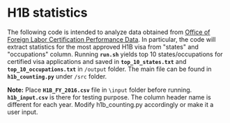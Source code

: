 # H1B statistics
The following code is intended to analyze data obtained from [Office of Foreign Labor Certification Performance Data](https://www.foreignlaborcert.doleta.gov/performancedata.cfm#dis).  In particular, the code will extract statistics for the most approved H1B visa from "states" and "occupations" column.  Running __`run.sh`__ yields top 10 states/occupations for certified visa applications and saved in __`top_10_states.txt`__ and __`top_10_occupations.txt`__ in `/output` folder.  The main file can be found in __`h1b_counting.py`__ under `/src` folder.  

**Note:** Place __`H1B_FY_2016.csv`__ file in `\input` folder before running.  __`h1b_input.csv`__ is there for testing purpose.  The column header name is different for each year.  Modify h1b_counting.py accordingly or make it a user input.    
